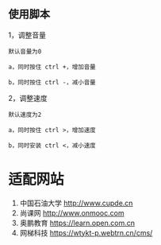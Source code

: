 ## 使用脚本

1，调整音量

    默认音量为0

    a，同时按住 ctrl +，增加音量

    b，同时按住 ctrl -，减小音量

2，调整速度

    默认速度为2

    a，同时按住 ctrl >，增加速度

    b，同时安装 ctrl <，减小速度

# 适配网站

1. 中国石油大学 http://www.cupde.cn
2. 尚课网 http://www.onmooc.com
3. 奥鹏教育 https://learn.open.com.cn
4. 网梯科技 https://wtykt-p.webtrn.cn/cms/
